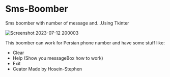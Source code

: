 # Sms-Boomber
Sms boomber with number of message and...Using Tkinter

![Screenshot 2023-07-12 200003](https://github.com/Hosein-Stephen/Sms-Boomber/assets/108404116/abfa33ad-6116-4cfe-89ba-82ed8055331e)

This boomber can work for Persian phone number
and have some stuff like:
* Clear
* Help (Show you messageBox how to work)
* Exit
* Ceator
Made by Hosein-Stephen
